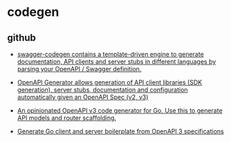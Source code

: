 # codegen

## github

* [swagger-codegen contains a template-driven engine to generate documentation, API clients and server stubs in different languages by parsing your OpenAPI / Swagger definition.](https://github.com/swagger-api/swagger-codegen)

* [OpenAPI Generator allows generation of API client libraries (SDK generation), server stubs, documentation and configuration automatically given an OpenAPI Spec (v2, v3)](https://github.com/OpenAPITools/openapi-generator)

* [An opinionated OpenAPI v3 code generator for Go. Use this to generate API models and router scaffolding.](https://github.com/contiamo/openapi-generator-go)

* [Generate Go client and server boilerplate from OpenAPI 3 specifications](https://github.com/deepmap/oapi-codegen)
